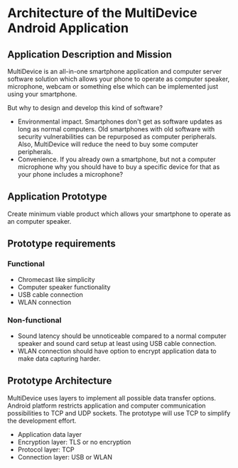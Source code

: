 # Architecture of the MultiDevice Android Application

## Application Description and Mission

MultiDevice is an all-in-one smartphone application and computer server software
solution which allows your phone to operate as computer speaker,
microphone, webcam or something else which can be implemented just using
your smartphone.

But why to design and develop this kind of software?

* Environmental impact. Smartphones don't get as software updates as long as
normal computers. Old smartphones with old software with security
vulnerabilities can be repurposed as computer peripherals.
Also, MultiDevice will reduce the need to buy some computer peripherals.
* Convenience. If you already own a smartphone, but not a computer
microphone why you should have to buy a specific device for that as your
phone includes a microphone?

## Application Prototype

Create minimum viable product which allows your smartphone to operate as an
computer speaker.

## Prototype requirements

### Functional

* Chromecast like simplicity
* Computer speaker functionality
* USB cable connection
* WLAN connection

### Non-functional

* Sound latency should be unnoticeable compared to a normal computer
speaker and sound card setup at least using USB cable connection.
* WLAN connection should have option to encrypt application data to make
data capturing harder.

## Prototype Architecture

MultiDevice uses layers to implement all possible data transfer options.
Android platform restricts application and computer communication possibilities
to TCP and UDP sockets. The prototype will use TCP to simplify the development
effort.

* Application data layer
* Encryption layer: TLS or no encryption
* Protocol layer: TCP
* Connection layer: USB or WLAN
